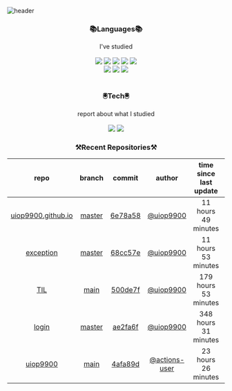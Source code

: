 
![header](https://capsule-render.vercel.app/api?type=waving&color=timeGradient&height=300&section=header&text=Jia's%20GitHub&fontSize=90)
 
<h3 align="center">📚Languages📚</h3>
<div align="center">I've studied</div><br>

<div align="center">
  <img src="https://img.shields.io/badge/Java-007396?style=flat-square&logo=Java&logoColor=white"/> 
   <img src="https://img.shields.io/badge/Spring Boot-6DB33F?style=flat-square&logo=Spring Boot&logoColor=white"/>
   <img src="https://img.shields.io/badge/HTML-E34F26?style=flat-square&logo=HTML&logoColor=white"/>
   <img src="https://img.shields.io/badge/MySQL-4479A1?style=flat-square&logo=MySQL&logoColor=white"/>
   <img src="https://img.shields.io/badge/AWS-232F3E?style=flat-square&logo=AWS&logoColor=white"/><br>
   <img src="https://img.shields.io/badge/CSS-1572B6?style=flat-square&logo=CSS&logoColor=white"/>
   <img src="https://img.shields.io/badge/JavaScript-F7DF1E?style=flat-square&logo=JavaScript&logoColor=white"/>
   <img src="https://img.shields.io/badge/Bootstrap-7952B3?style=flat-square&logo=Bootstrap&logoColor=white"/>
</div><br>

<h3 align="center">🖲️Tech🖲️</h3>
<div align="center">report about what I studied</div><br>

<div align="center">
<a href="https://blog.naver.com/jia9510"><img src="https://img.shields.io/badge/Naver-03C75A?style=flat-square&logo=Naver&logoColor=white&link=https://blog.naver.com/jia9510"/></a>
<a href="https://github.com/uiop9900/uiop9900"><img src="https://img.shields.io/badge/GitHub-181717?style=flat-square&logo=GitHub&logoColor=white&link=https://github.com/uiop9900/uiop9900"/></a>
</div>
 

<h3 align="center">⚒Recent Repositories⚒</h3>

| repo | branch | commit | author | time since last update | language |
|:---:|:---:|:---:|:---:|:---:|:---:|
| [uiop9900.github.io](https://github.com/uiop9900/uiop9900.github.io) | [master](https://github.com/uiop9900/uiop9900.github.io/tree/master) |[6e78a58](https://github.com/uiop9900/uiop9900.github.io/commit/6e78a589cb96922ec2a04f58d4f82f0d28f29dd2) | [@uiop9900](https://github.com/uiop9900) |11 hours 49 minutes | ![](https://img.shields.io/badge/language-HTML-default.svg?style=flat-square)|
| [exception](https://github.com/uiop9900/exception) | [master](https://github.com/uiop9900/exception/tree/master) |[68cc57e](https://github.com/uiop9900/exception/commit/68cc57e70a86c9f1a9b9084815fe2be9f2e3fa04) | [@uiop9900](https://github.com/uiop9900) |11 hours 53 minutes | ![](https://img.shields.io/badge/language-Java-default.svg?style=flat-square)|
| [TIL](https://github.com/uiop9900/TIL) | [main](https://github.com/uiop9900/TIL/tree/main) |[500de7f](https://github.com/uiop9900/TIL/commit/500de7fa9826c996f1852de6ea9a4a42b30bfc44) | [@uiop9900](https://github.com/uiop9900) |179 hours 53 minutes | ![](https://img.shields.io/badge/language-unknown-default.svg?style=flat-square)|
| [login](https://github.com/uiop9900/login) | [master](https://github.com/uiop9900/login/tree/master) |[ae2fa6f](https://github.com/uiop9900/login/commit/ae2fa6f9c04f016b8502188c54d39d04033d3bf2) | [@uiop9900](https://github.com/uiop9900) |348 hours 31 minutes | ![](https://img.shields.io/badge/language-Java-default.svg?style=flat-square)|
| [uiop9900](https://github.com/uiop9900/uiop9900) | [main](https://github.com/uiop9900/uiop9900/tree/main) |[4afa89d](https://github.com/uiop9900/uiop9900/commit/4afa89def1a1fbd48ade19b24dfc0f983fc759ac) | [@actions-user](https://github.com/actions-user) |23 hours 26 minutes | ![](https://img.shields.io/badge/language-Go-default.svg?style=flat-square)|



